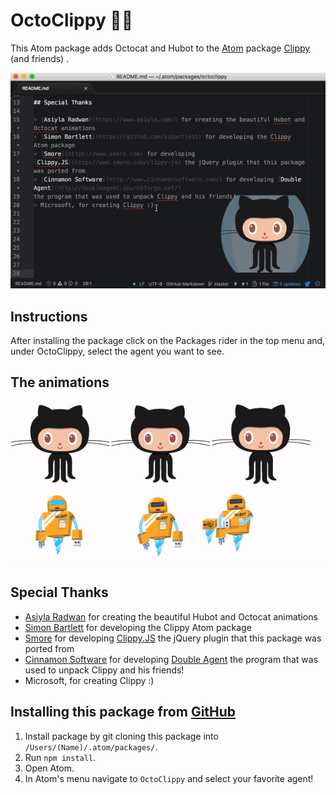 # OctoClippy 🐙📎

This Atom package adds Octocat and Hubot to the [Atom](http://atom.io) package [Clippy](https://atom.io/packages/clippy) (and friends) .

![Octoclippy in Action](octoclippy.gif)

## Instructions

After installing the package click on the Packages rider in the top menu and, under OctoClippy, select the agent you want to see.

## The animations

![Animations in OctoClippy](animations.gif)

## Special Thanks

* [Asiyla Radwan](https://www.asiyla.com/) for creating the beautiful Hubot and Octocat animations
* [Simon Bartlett](https://github.com/sibartlett) for developing the Clippy Atom package
* [Smore](https://www.smore.com) for developing [Clippy.JS](http://www.smore.com/clippy-js) the jQuery plugin that this package was ported from
* [Cinnamon Software](http://www.cinnamonsoftware.com/) for developing [Double Agent](http://doubleagent.sourceforge.net/)
the program that was used to unpack Clippy and his friends!
* Microsoft, for creating Clippy :)


## Installing this package from [GitHub](https://github.com/npentrel/octoclippy)
1. Install package by git cloning this package into `/Users/(Name)/.atom/packages/`.
2. Run `npm install`.
4. Open Atom.
5. In Atom's menu navigate to `OctoClippy` and select your favorite agent!
